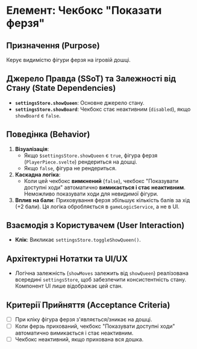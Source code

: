 # Елемент: Чекбокс "Показати ферзя"

## Призначення (Purpose)

Керує видимістю фігури ферзя на ігровій дошці.

## Джерело Правда (SSoT) та Залежності від Стану (State Dependencies)

-   **`settingsStore.showQueen`**: Основне джерело стану.
-   **`settingsStore.showBoard`**: Чекбокс стає неактивним (`disabled`), якщо `showBoard` є `false`.

## Поведінка (Behavior)

1.  **Візуалізація**:
    *   Якщо `$settingsStore.showQueen` є `true`, фігура ферзя (`PlayerPiece.svelte`) рендериться на дошці.
    *   Якщо `false`, фігура не рендериться.
2.  **Каскадна логіка**:
    *   Коли цей чекбокс **вимкнений** (`false`), чекбокс "Показувати доступні ходи" автоматично **вимикається і стає неактивним**. Неможливо показувати ходи для невидимої фігури.
3.  **Вплив на бали**: Приховування ферзя збільшує кількість балів за хід (+2 бали). Ця логіка обробляється в `gameLogicService`, а не в UI.

## Взаємодія з Користувачем (User Interaction)

-   **Клік**: Викликає `settingsStore.toggleShowQueen()`.

## Архітектурні Нотатки та UI/UX

-   Логічна залежність (`showMoves` залежить від `showQueen`) реалізована всередині `settingsStore`, щоб забезпечити консистентність стану. Компонент UI лише відображає цей стан.

## Критерії Прийняття (Acceptance Criteria)

-   [ ] При кліку фігура ферзя з'являється/зникає на дошці.
-   [ ] Коли ферзь прихований, чекбокс "Показувати доступні ходи" автоматично вимикається і стає неактивним.
-   [ ] Чекбокс неактивний, якщо прихована вся дошка.